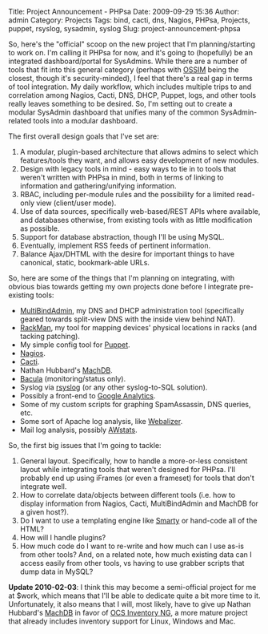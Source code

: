 Title: Project Announcement - PHPsa
Date: 2009-09-29 15:36
Author: admin
Category: Projects
Tags: bind, cacti, dns, Nagios, PHPsa, Projects, puppet, rsyslog, sysadmin, syslog
Slug: project-announcement-phpsa

So, here's the "official" scoop on the new project that I'm
planning/starting to work on. I'm calling it PHPsa for now, and it's
going to (hopefully) be an integrated dashboard/portal for SysAdmins.
While there are a number of tools that fit into this general category
(perhaps with [OSSIM](http://www.alienvault.com/home.php?section=News)
being the closest, though it's security-minded), I feel that there's a
real gap in terms of tool integration. My daily workflow, which includes
multiple trips to and correlation among Nagios, Cacti, DNS, DHCP,
Puppet, logs, and other tools really leaves something to be desired. So,
I'm setting out to create a modular SysAdmin dashboard that unifies many
of the common SysAdmin-related tools into a modular dashboard.

The first overall design goals that I've set are:

1.  A modular, plugin-based architecture that allows admins to select
    which features/tools they want, and allows easy development of new
    modules.
2.  Design with legacy tools in mind - easy ways to tie in to tools that
    weren't written with PHPsa in mind, both in terms of linking to
    information and gathering/unifying information.
3.  RBAC, including per-module rules and the possibility for a limited
    read-only view (client/user mode).
4.  Use of data sources, specifically web-based/REST APIs where
    available, and databases otherwise, from existing tools with as
    little modification as possible.
5.  Support for database abstraction, though I'll be using MySQL.
6.  Eventually, implement RSS feeds of pertinent information.
7.  Balance Ajax/DHTML with the desire for important things to have
    canonical, static, bookmark-able URLs.

So, here are some of the things that I'm planning on integrating, with
obvious bias towards getting my own projects done before I integrate
pre-existing tools:

-   [MultiBindAdmin](http://multibindadmin.jasonantman.com), my DNS and
    DHCP administration tool (specifically geared towards split-view DNS
    with the inside view behind NAT).
-   [RackMan](http://rackman.jasonantman.com/), my tool for mapping
    devices' physical locations in racks (and tacking patching).
-   My simple config tool for
    [Puppet](http://reductivelabs.com/products/puppet/).
-   [Nagios](http://nagios.org/).
-   [Cacti](http://www.cacti.net/).
-   Nathan Hubbard's [MachDB](http://www.machdb.org/).
-   [Bacula](http://www.bacula.org/en/) (monitoring/status only).
-   Syslog via [rsyslog](http://www.rsyslog.com/) (or any other
    syslog-to-SQL solution).
-   Possibly a front-end to [Google
    Analytics](http://www.google.com/analytics/).
-   Some of my custom scripts for graphing SpamAssassin, DNS queries,
    etc.
-   Some sort of Apache log analysis, like
    [Webalizer](http://www.mrunix.net/webalizer/).
-   Mail log analysis, possibly
    [AWstats](http://awstats.sourceforge.net/).

So, the first big issues that I'm going to tackle:

1.  General layout. Specifically, how to handle a more-or-less
    consistent layout while integrating tools that weren't designed for
    PHPsa. I'll probably end up using iFrames (or even a frameset) for
    tools that don't integrate well.
2.  How to correlate data/objects between different tools (i.e. how to
    display information from Nagios, Cacti, MultiBindAdmin and MachDB
    for a given host?).
3.  Do I want to use a templating engine like
    [Smarty](http://www.smarty.net/) or hand-code all of the HTML?
4.  How will I handle plugins?
5.  How much code do I want to re-write and how much can I use as-is
    from other tools? And, on a related note, how much existing data can
    I access easily from other tools, vs having to use grabber scripts
    that dump data in MySQL?

**Update 2010-02-03**: I think this may become a semi-official project
for me at $work, which means that I'll be able to dedicate quite a bit
more time to it. Unfortunately, it also means that I will, most likely,
have to give up Nathan Hubbard's [MachDB](http://www.machdb.org/) in
favor of [OCS Inventory NG](http://www.ocsinventory-ng.org/), a more
mature project that already includes inventory support for Linux,
Windows and Mac.
